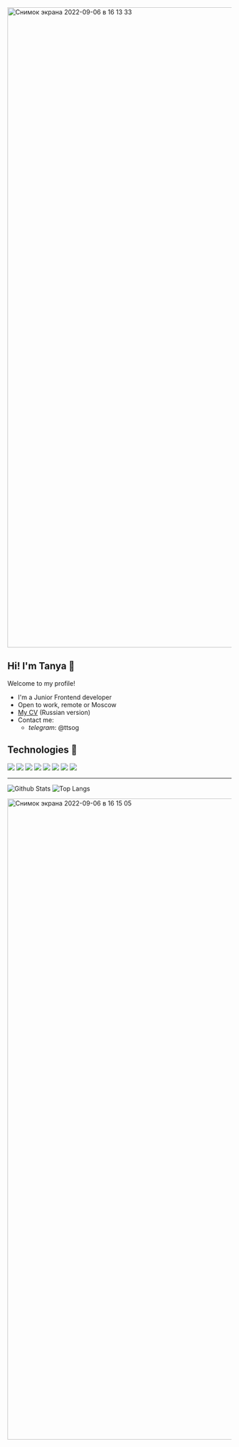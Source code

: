 <img width="1437" alt="Снимок экрана 2022-09-06 в 16 13 33" src="https://user-images.githubusercontent.com/52177557/188644542-4c1f7dd7-f787-4e4f-93a8-b0430c341aec.png">

## Hi! I'm Tanya 👋 

Welcome to my profile!

* I'm a Junior Frontend developer
* Open to work, remote or Moscow
* [My CV](https://cv.hexlet.io/resumes/1382) (Russian version)
* Сontact me: 
   + *telegram*: @ttsog

## Technologies 🔧

![](https://img.shields.io/badge/Code-JavaScript-informational?style=flat&logo=javascript&logoColor=white&color=9cf)
![](https://img.shields.io/badge/Code-React-informational?style=flat&logo=React&logoColor=white&color=9cf)
![](https://img.shields.io/badge/Redux-informational?style=flat&logo=Redux&logoColor=white&color=9cf)
![](https://img.shields.io/badge/Code-HTML5-informational?style=flat&logo=HTML5&logoColor=white&color=9cf)
![](https://img.shields.io/badge/Code-CSS3-informational?style=flat&logo=CSS3&logoColor=white&color=9cf)
![](https://img.shields.io/badge/Bootstrap-informational?style=flat&logo=Bootstrap&logoColor=white&color=9cf)
![](https://img.shields.io/badge/Git-informational?style=flat&logo=Git&logoColor=white&color=9cf)
![](https://img.shields.io/badge/Shell-Bash-informational?style=flat&logo=gnu-bash&logoColor=white&color=9cf)

___

![Github Stats](https://github-readme-stats.vercel.app/api?username=Tsogoeva&count_private=true&show_icons=true&include_all_commits=true&theme=prussian)
![Top Langs](https://github-readme-stats.vercel.app/api/top-langs/?username=Tsogoeva&hide=TeX&layout=compact&theme=prussian)

<img width="1439" alt="Снимок экрана 2022-09-06 в 16 15 05" src="https://user-images.githubusercontent.com/52177557/188644821-29f459e7-e4af-4e23-a545-8d66d8486633.png">
